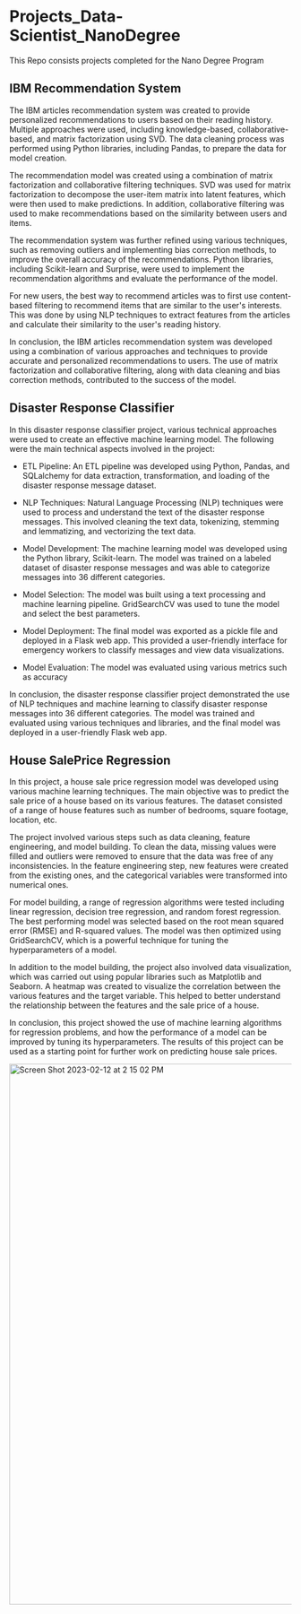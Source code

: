# Projects_Data-Scientist_NanoDegree
This Repo consists projects completed for the Nano Degree Program

## IBM Recommendation System
The IBM articles recommendation system was created to provide personalized recommendations to users based on their reading history. Multiple approaches were used, including knowledge-based, collaborative-based, and matrix factorization using SVD. The data cleaning process was performed using Python libraries, including Pandas, to prepare the data for model creation.

The recommendation model was created using a combination of matrix factorization and collaborative filtering techniques. SVD was used for matrix factorization to decompose the user-item matrix into latent features, which were then used to make predictions. In addition, collaborative filtering was used to make recommendations based on the similarity between users and items.

The recommendation system was further refined using various techniques, such as removing outliers and implementing bias correction methods, to improve the overall accuracy of the recommendations. Python libraries, including Scikit-learn and Surprise, were used to implement the recommendation algorithms and evaluate the performance of the model.

For new users, the best way to recommend articles was to first use content-based filtering to recommend items that are similar to the user's interests. This was done by using NLP techniques to extract features from the articles and calculate their similarity to the user's reading history.

In conclusion, the IBM articles recommendation system was developed using a combination of various approaches and techniques to provide accurate and personalized recommendations to users. The use of matrix factorization and collaborative filtering, along with data cleaning and bias correction methods, contributed to the success of the model.


## Disaster Response Classifier

In this disaster response classifier project, various technical approaches were used to create an effective machine learning model. The following were the main technical aspects involved in the project:

- ETL Pipeline: An ETL pipeline was developed using Python, Pandas, and SQLalchemy for data extraction, transformation, and loading of the disaster response message dataset.

- NLP Techniques: Natural Language Processing (NLP) techniques were used to process and understand the text of the disaster response messages. This involved cleaning the text data, tokenizing, stemming and lemmatizing, and vectorizing the text data.

- Model Development: The machine learning model was developed using the Python library, Scikit-learn. The model was trained on a labeled dataset of disaster response messages and was able to categorize messages into 36 different categories.

- Model Selection: The model was built using a text processing and machine learning pipeline. GridSearchCV was used to tune the model and select the best parameters.

- Model Deployment: The final model was exported as a pickle file and deployed in a Flask web app. This provided a user-friendly interface for emergency workers to classify messages and view data visualizations.

- Model Evaluation: The model was evaluated using various metrics such as accuracy

In conclusion, the disaster response classifier project demonstrated the use of NLP techniques and machine learning to classify disaster response messages into 36 different categories. The model was trained and evaluated using various techniques and libraries, and the final model was deployed in a user-friendly Flask web app.

## House SalePrice Regression

In this project, a house sale price regression model was developed using various machine learning techniques. The main objective was to predict the sale price of a house based on its various features. The dataset consisted of a range of house features such as number of bedrooms, square footage, location, etc.

The project involved various steps such as data cleaning, feature engineering, and model building. To clean the data, missing values were filled and outliers were removed to ensure that the data was free of any inconsistencies. In the feature engineering step, new features were created from the existing ones, and the categorical variables were transformed into numerical ones.

For model building, a range of regression algorithms were tested including linear regression, decision tree regression, and random forest regression. The best performing model was selected based on the root mean squared error (RMSE) and R-squared values. The model was then optimized using GridSearchCV, which is a powerful technique for tuning the hyperparameters of a model.

In addition to the model building, the project also involved data visualization, which was carried out using popular libraries such as Matplotlib and Seaborn. A heatmap was created to visualize the correlation between the various features and the target variable. This helped to better understand the relationship between the features and the sale price of a house.

In conclusion, this project showed the use of machine learning algorithms for regression problems, and how the performance of a model can be improved by tuning its hyperparameters. The results of this project can be used as a starting point for further work on predicting house sale prices.


<img width="965" alt="Screen Shot 2023-02-12 at 2 15 02 PM" src="https://user-images.githubusercontent.com/90535174/218298138-7a630471-0f7d-4982-9c72-fcb7fa6059e0.png">
